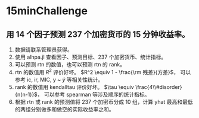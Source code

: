 # 15minChallenge

## 用 14 个因子预测 237 个加密货币的 15 分钟收益率。
1. 数据请联系管理员获得。
2. 使用 alhpa.jl 查看因子、预测目标、237 个加密货币、统计指标。
3. 可以预测 rtn 的数值，也可以预测 rtn 的 rank。
4. rtn 的数值用 $R^2$ 评价好坏。
   $R^2 \equiv 1 - \frac{\rm 残差}{方差}$，
   可以参考 ic, ir, MIC, y ~ $\hat{y}$ 等相关性统计。
6. rank 的数值用 kendalltau 评价好坏。
   $\tau \equiv \frac{4\\#disorder}{n(n-1)}$，
   可以参考 spearman 等涉及顺序的统计指标。
7. 根据 rtn 或 rank 的预测值将 237 个加密币分成 10 组，计算 yhat 最高和最低的两组分别做多和做空的实际收益率之和。
